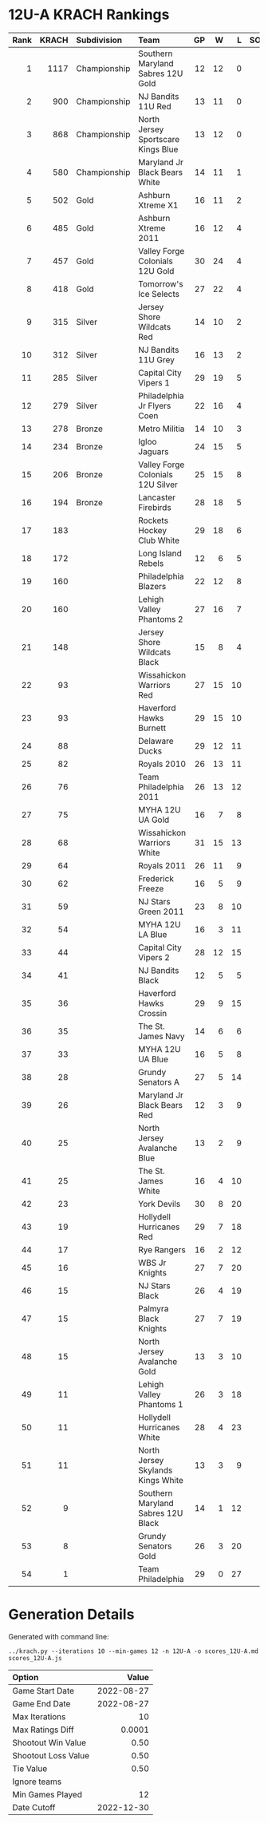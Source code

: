 # 12U-A KRACH Rankings
Rank|KRACH|Subdivision|Team|GP|W|L|SOW|SOL|T|SoS
---:|---:|:---|:---|---:|---:|---:|---:|---:|---:|---:
1|1117|Championship|Southern Maryland Sabres 12U Gold|12|12|0|0|0|0|101
2|900|Championship|NJ Bandits 11U Red|13|11|0|2|0|0|174
3|868|Championship|North Jersey Sportscare Kings Blue|13|12|0|1|0|0|107
4|580|Championship|Maryland Jr Black Bears White|14|11|1|1|1|0|158
5|502|Gold|Ashburn Xtreme X1|16|11|2|1|2|0|227
6|485|Gold|Ashburn Xtreme 2011|16|12|4|0|0|0|223
7|457|Gold|Valley Forge Colonials 12U Gold|30|24|4|1|1|0|158
8|418|Gold|Tomorrow's Ice Selects|27|22|4|0|1|0|135
9|315|Silver|Jersey Shore Wildcats Red|14|10|2|2|0|0|126
10|312|Silver|NJ Bandits 11U Grey|16|13|2|1|0|0|69
11|285|Silver|Capital City Vipers 1|29|19|5|3|2|0|171
12|279|Silver|Philadelphia Jr Flyers Coen|22|16|4|1|1|0|137
13|278|Bronze|Metro Militia|14|10|3|1|0|0|143
14|234|Bronze|Igloo Jaguars|24|15|5|3|1|0|174
15|206|Bronze|Valley Forge Colonials 12U Silver|25|15|8|1|1|0|212
16|194|Bronze|Lancaster Firebirds|28|18|5|3|2|0|106
17|183||Rockets Hockey Club White|29|18|6|0|5|0|148
18|172||Long Island Rebels|12|6|5|1|0|0|231
19|160||Philadelphia Blazers|22|12|8|0|2|0|197
20|160||Lehigh Valley Phantoms 2|27|16|7|2|2|0|122
21|148||Jersey Shore Wildcats Black|15|8|4|1|2|0|225
22|93||Wissahickon Warriors Red|27|15|10|0|2|0|162
23|93||Haverford Hawks Burnett|29|15|10|3|1|0|94
24|88||Delaware Ducks|29|12|11|3|3|0|196
25|82||Royals 2010|26|13|11|2|0|0|147
26|76||Team Philadelphia 2011|26|13|12|1|0|0|177
27|75||MYHA 12U UA Gold|16|7|8|0|1|0|176
28|68||Wissahickon Warriors White|31|15|13|1|2|0|110
29|64||Royals 2011|26|11|9|4|2|0|139
30|62||Frederick Freeze|16|5|9|0|2|0|193
31|59||NJ Stars Green 2011|23|8|10|2|3|0|219
32|54||MYHA 12U LA Blue|16|3|11|1|1|0|338
33|44||Capital City Vipers 2|28|12|15|0|1|0|114
34|41||NJ Bandits Black|12|5|5|1|1|0|84
35|36||Haverford Hawks Crossin|29|9|15|4|1|0|171
36|35||The St. James Navy|14|6|6|1|1|0|57
37|33||MYHA 12U UA Blue|16|5|8|0|3|0|125
38|28||Grundy Senators A|27|5|14|4|4|0|141
39|26||Maryland Jr Black Bears Red|12|3|9|0|0|0|225
40|25||North Jersey Avalanche Blue|13|2|9|1|1|0|190
41|25||The St. James White|16|4|10|0|2|0|96
42|23||York Devils|30|8|20|2|0|0|163
43|19||Hollydell Hurricanes Red|29|7|18|1|2|1|114
44|17||Rye Rangers|16|2|12|0|2|0|241
45|16||WBS Jr Knights|27|7|20|0|0|0|84
46|15||NJ Stars Black|26|4|19|2|1|0|196
47|15||Palmyra Black Knights|27|7|19|1|0|0|89
48|15||North Jersey Avalanche Gold|13|3|10|0|0|0|120
49|11||Lehigh Valley Phantoms 1|26|3|18|2|2|1|141
50|11||Hollydell Hurricanes White|28|4|23|1|0|0|117
51|11||North Jersey Skylands Kings White|13|3|9|0|1|0|78
52|9||Southern Maryland Sabres 12U Black|14|1|12|1|0|0|134
53|8||Grundy Senators Gold|26|3|20|1|2|0|185
54|1||Team Philadelphia|29|0|27|0|2|0|74
# Generation Details

Generated with command line:
```
../krach.py --iterations 10 --min-games 12 -n 12U-A -o scores_12U-A.md scores_12U-A.js
```

| Option | Value |
| :----- | ----: |
| Game Start Date | 2022-08-27 |
| Game End Date | 2022-08-27 |
| Max Iterations | 10 |
| Max Ratings Diff | 0.0001 |
| Shootout Win Value | 0.50 |
| Shootout Loss Value | 0.50 |
| Tie Value | 0.50 |
| Ignore teams |  |
| Min Games Played | 12 |
| Date Cutoff | 2022-12-30 |

